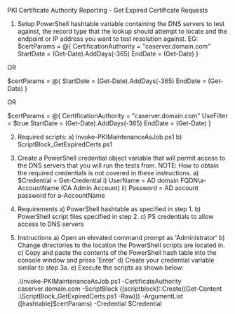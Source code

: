 PKI Certificate Authority Reporting - Get Expired Certificate Requests1) Setup PowerShell hashtable variable containing the DNS servers to test against, the record type that the lookup should attempt to locate and the endpoint or IP address you want to test resolution against.EG:$certParams = @{	CertificationAuthority = "caserver.domain.com"	StartDate = (Get-Date).AddDays(-365)	EndDate = (Get-Date)}OR$certParams = @{	StartDate = (Get-Date).AddDays(-365)	EndDate = (Get-Date)}OR$certParams = @{	CertificationAuthority = "caserver.domain.com"	UseFilter = $true	StartDate = (Get-Date).AddDays(-365)	EndDate = (Get-Date)}2) Required scripts:	a) Invoke-PKIMaintenanceAsJob.ps1	b) ScriptBlock_GetExpiredCerts.ps13) Create a PowerShell credential object variable that will permit access to the DNS servers that you will run the tests from.	NOTE: How to obtain the required credentials is not covered in these instructions.	a) $Credential = Get-Credential		i) UserName = AD domain FQDN\a-AccountName (CA Admin Account)		ii) Password = AD account password for a-AccountName4) Requirements	a) PowerShell hashtable as specified in step 1.	b) PowerShell script files specified in step 2.	c) PS credentials to allow access to DNS servers5) Instructions	a) Open an elevated command prompt as 'Administrator'	b) Change directories to the location the PowerShell scripts are located in.	c) Copy and paste the contents of the PowerShell hash table into the console window and press 'Enter'	d) Create your credential variable similar to step 3a.	e) Execute the scripts as shown below:		 .\Invoke-PKIMaintenanceAsJob.ps1 -CertificateAuthority caserver.domain.com -ScriptBlock ([scriptblock]::Create((Get-Content .\ScriptBlock_GetExpiredCerts.ps1 -Raw))) -ArgumentList ([hashtable]$certParams) -Credential $Credential
